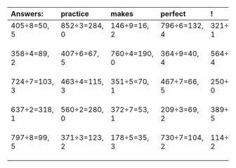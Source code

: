 | Answers: | practice | makes | perfect | ! |
| :--- | :--- | :--- | :--- | :--- |
| 405÷8=50, 5 | 852÷3=284, 0 | 146÷9=16, 2 | 796÷6=132, 4 | 321÷2=160, 1 | 
|   |   |   |   |   | 
|   |   |   |   |   | 
|   |   |   |   |   | 
| 358÷4=89, 2 | 407÷6=67, 5 | 760÷4=190, 0 | 364÷9=40, 4 | 564÷5=112, 4 | 
|   |   |   |   |   | 
|   |   |   |   |   | 
|   |   |   |   |   | 
| 724÷7=103, 3 | 463÷4=115, 3 | 351÷5=70, 1 | 467÷7=66, 5 | 250÷2=125, 0 | 
|   |   |   |   |   | 
|   |   |   |   |   | 
|   |   |   |   |   | 
| 637÷2=318, 1 | 560÷2=280, 0 | 372÷7=53, 1 | 209÷3=69, 2 | 389÷6=64, 5 | 
|   |   |   |   |   | 
|   |   |   |   |   | 
|   |   |   |   |   | 
| 797÷8=99, 5 | 371÷3=123, 2 | 178÷5=35, 3 | 730÷7=104, 2 | 114÷4=28, 2 | 
|   |   |   |   |   | 
|   |   |   |   |   | 
|   |   |   |   |   | 
